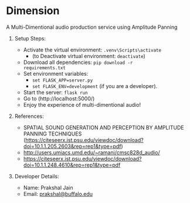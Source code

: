 # Dimension
A Multi-Dimentional audio production service using Amplitude Panning

1. Setup Steps:
    * Activate the virtual environment: <code>.venv\Scripts\activate</code>
        * (to Deactivate virtual environment: <code>deactivate</code>)
    * Download all dependencies: <code>pip download -r requirements.txt</code>
    * Set environment variables: 
        * <code>set FLASK_APP=server.py</code>
        * <code>set FLASK_ENV=development</code> (if you are a developer).
    * Start the server: <code>flask run</code>
    * Go to (http://localhost:5000/)
    * Enjoy the experience of multi-dimentional audio!

2. References:
    * SPATIAL SOUND GENERATION AND PERCEPTION BY AMPLITUDE PANNING TECHNIQUES (https://citeseerx.ist.psu.edu/viewdoc/download?doi=10.1.1.205.2603&rep=rep1&type=pdf)
    * http://users.umiacs.umd.edu/~ramani/cmsc828d_audio/
    * https://citeseerx.ist.psu.edu/viewdoc/download?doi=10.1.1.248.4610&rep=rep1&type=pdf

3. Developer Details:
    * Name: Prakshal Jain
    * Email: prakshal@buffalo.edu
